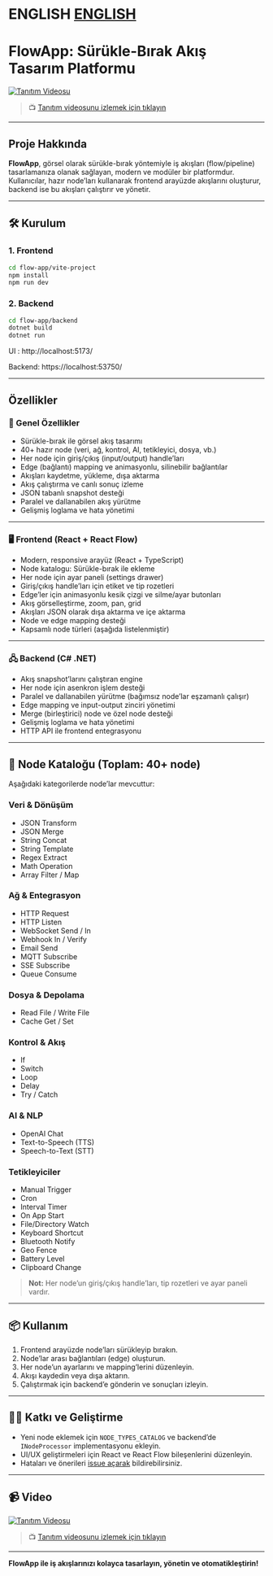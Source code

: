 
# ENGLISH [ENGLISH]([https://youtu.be/vd8gF7tGDCo](https://github.com/karayakar/FlowApp_UI_Backend/blob/master/README_EN.md))


# FlowApp: Sürükle-Bırak Akış Tasarım Platformu

[![Tanıtım Videosu](https://img.youtube.com/vi/vd8gF7tGDCo/0.jpg)](https://youtu.be/vd8gF7tGDCo)
> 📺 [Tanıtım videosunu izlemek için tıklayın](https://youtu.be/vd8gF7tGDCo)

---



## Proje Hakkında

**FlowApp**, görsel olarak sürükle-bırak yöntemiyle iş akışları (flow/pipeline) tasarlamanıza olanak sağlayan, modern ve modüler bir platformdur.  
Kullanıcılar, hazır node’ları kullanarak frontend arayüzde akışlarını oluşturur, backend ise bu akışları çalıştırır ve yönetir.



---


## 🛠️ Kurulum

### 1. Frontend

```bash
cd flow-app/vite-project
npm install
npm run dev
```

### 2. Backend

```bash
cd flow-app/backend
dotnet build
dotnet run
```

UI : http://localhost:5173/

Backend: https://localhost:53750/

---


## Özellikler

### 🚀 Genel Özellikler

- Sürükle-bırak ile görsel akış tasarımı
- 40+ hazır node (veri, ağ, kontrol, AI, tetikleyici, dosya, vb.)
- Her node için giriş/çıkış (input/output) handle’ları
- Edge (bağlantı) mapping ve animasyonlu, silinebilir bağlantılar
- Akışları kaydetme, yükleme, dışa aktarma
- Akış çalıştırma ve canlı sonuç izleme
- JSON tabanlı snapshot desteği
- Paralel ve dallanabilen akış yürütme
- Gelişmiş loglama ve hata yönetimi

---

### 🖥️ Frontend (React + React Flow)

- Modern, responsive arayüz (React + TypeScript)
- Node katalogu: Sürükle-bırak ile ekleme
- Her node için ayar paneli (settings drawer)
- Giriş/çıkış handle’ları için etiket ve tip rozetleri
- Edge’ler için animasyonlu kesik çizgi ve silme/ayar butonları
- Akış görselleştirme, zoom, pan, grid
- Akışları JSON olarak dışa aktarma ve içe aktarma
- Node ve edge mapping desteği
- Kapsamlı node türleri (aşağıda listelenmiştir)

---

### 🖧 Backend (C# .NET)

- Akış snapshot’larını çalıştıran engine
- Her node için asenkron işlem desteği
- Paralel ve dallanabilen yürütme (bağımsız node’lar eşzamanlı çalışır)
- Edge mapping ve input-output zinciri yönetimi
- Merge (birleştirici) node ve özel node desteği
- Gelişmiş loglama ve hata yönetimi
- HTTP API ile frontend entegrasyonu

---

## 🔗 Node Kataloğu (Toplam: **40+** node)

Aşağıdaki kategorilerde node’lar mevcuttur:

### **Veri & Dönüşüm**
- JSON Transform
- JSON Merge
- String Concat
- String Template
- Regex Extract
- Math Operation
- Array Filter / Map

### **Ağ & Entegrasyon**
- HTTP Request
- HTTP Listen
- WebSocket Send / In
- Webhook In / Verify
- Email Send
- MQTT Subscribe
- SSE Subscribe
- Queue Consume

### **Dosya & Depolama**
- Read File / Write File
- Cache Get / Set

### **Kontrol & Akış**
- If
- Switch
- Loop
- Delay
- Try / Catch

### **AI & NLP**
- OpenAI Chat
- Text-to-Speech (TTS)
- Speech-to-Text (STT)

### **Tetikleyiciler**
- Manual Trigger
- Cron
- Interval Timer
- On App Start
- File/Directory Watch
- Keyboard Shortcut
- Bluetooth Notify
- Geo Fence
- Battery Level
- Clipboard Change

> **Not:** Her node’un giriş/çıkış handle’ları, tip rozetleri ve ayar paneli vardır.

---



## 📦 Kullanım

1. Frontend arayüzde node’ları sürükleyip bırakın.
2. Node’lar arası bağlantıları (edge) oluşturun.
3. Her node’un ayarlarını ve mapping’lerini düzenleyin.
4. Akışı kaydedin veya dışa aktarın.
5. Çalıştırmak için backend’e gönderin ve sonuçları izleyin.

---

## 👨‍💻 Katkı ve Geliştirme

- Yeni node eklemek için `NODE_TYPES_CATALOG` ve backend’de `INodeProcessor` implementasyonu ekleyin.
- UI/UX geliştirmeleri için React ve React Flow bileşenlerini düzenleyin.
- Hataları ve önerileri [issue açarak](https://github.com/karayakar/issues) bildirebilirsiniz.

---

## 📹 Video

[![Tanıtım Videosu](https://img.youtube.com/vi/vd8gF7tGDCo/0.jpg)](https://youtu.be/vd8gF7tGDCo)
> 📺 [Tanıtım videosunu izlemek için tıklayın](https://youtu.be/vd8gF7tGDCo)

---

**FlowApp ile iş akışlarınızı kolayca tasarlayın, yönetin ve otomatikleştirin!**
